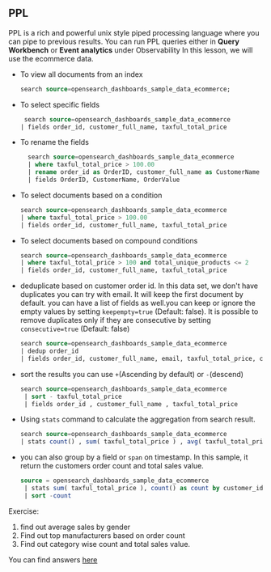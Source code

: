 ## PPL
PPL is a rich and powerful unix style piped processing language where you can pipe to previous results.
You can run PPL queries either in **Query Workbench** or **Event analytics** under Observability
In this lesson, we will use the ecommerce data.

- To view all documents from an index 
    ```sql
    search source=opensearch_dashboards_sample_data_ecommerce;
    ```

- To select specific fields
    ```sql
     search source=opensearch_dashboards_sample_data_ecommerce
   | fields order_id, customer_full_name, taxful_total_price
    ```
- To rename the fields
  ```sql
    search source=opensearch_dashboards_sample_data_ecommerce 
    | where taxful_total_price > 100.00
    | rename order_id as OrderID, customer_full_name as CustomerName , taxful_total_price as OrderValue 
    | fields OrderID, CustomerName, OrderValue
  ```
  
- To select documents based on a condition
    ```sql
    search source=opensearch_dashboards_sample_data_ecommerce
   | where taxful_total_price > 100.00
   | fields order_id, customer_full_name, taxful_total_price
    ```
- To select documents based on compound conditions
  ```sql
  search source=opensearch_dashboards_sample_data_ecommerce 
  | where taxful_total_price > 100 and total_unique_products <= 2
  | fields order_id, customer_full_name, taxful_total_price
  ```
  
- deduplicate based on customer order id. In this data set, we don't have duplicates
  you can try with email. It will keep the first document by default. 
  you can have a list of fields as well.you can keep or ignore the empty 
  values by setting `keepempty=true` (Default: false). It is possible to remove
  duplicates only if they are consecutive by setting `consecutive=true` (Default: false)
  ```sql
  search source=opensearch_dashboards_sample_data_ecommerce
  | dedup order_id
  | fields order_id, customer_full_name, email, taxful_total_price, customer_gender | sort -email
   ```
- sort the results you can use `+`(Ascending by default) or `-`(descend)
  ```sql
  search source=opensearch_dashboards_sample_data_ecommerce
   | sort - taxful_total_price
   | fields order_id , customer_full_name , taxful_total_price 
  ```

- Using `stats` command to calculate the aggregation from search result.
  ```sql
  search source=opensearch_dashboards_sample_data_ecommerce 
  | stats count() , sum( taxful_total_price ) , avg( taxful_total_price ) , max( taxful_total_price )
  ```
- you can also group by a field or `span` on timestamp. In this sample, it
  return the customers order count and total sales value.
  ```sql
  source = opensearch_dashboards_sample_data_ecommerce
   | stats sum( taxful_total_price ), count() as count by customer_id
   | sort -count
  ```

Exercise:
1. find out average sales by gender
2. Find out top manufacturers based on order count
3. Find out category wise count and total sales value. 

You can find answers [here](./solutions.md#ppl-exercise-solutions)
